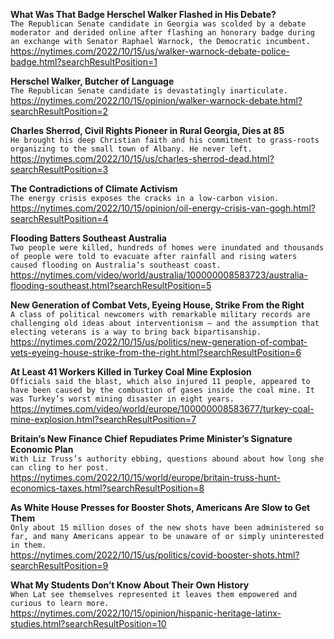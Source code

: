 **What Was That Badge Herschel Walker Flashed in His Debate?**\
`The Republican Senate candidate in Georgia was scolded by a debate moderator and derided online after flashing an honorary badge during an exchange with Senator Raphael Warnock, the Democratic incumbent.`\
https://nytimes.com/2022/10/15/us/walker-warnock-debate-police-badge.html?searchResultPosition=1

**Herschel Walker, Butcher of Language**\
`The Republican Senate candidate is devastatingly inarticulate.`\
https://nytimes.com/2022/10/15/opinion/walker-warnock-debate.html?searchResultPosition=2

**Charles Sherrod, Civil Rights Pioneer in Rural Georgia, Dies at 85**\
`He brought his deep Christian faith and his commitment to grass-roots organizing to the small town of Albany. He never left.`\
https://nytimes.com/2022/10/15/us/charles-sherrod-dead.html?searchResultPosition=3

**The Contradictions of Climate Activism**\
`The energy crisis exposes the cracks in a low-carbon vision.`\
https://nytimes.com/2022/10/15/opinion/oil-energy-crisis-van-gogh.html?searchResultPosition=4

**Flooding Batters Southeast Australia**\
`Two people were killed, hundreds of homes were inundated and thousands of people were told to evacuate after rainfall and rising waters caused flooding on Australia’s southeast coast.`\
https://nytimes.com/video/world/australia/100000008583723/australia-flooding-southeast.html?searchResultPosition=5

**New Generation of Combat Vets, Eyeing House, Strike From the Right**\
`A class of political newcomers with remarkable military records are challenging old ideas about interventionism — and the assumption that electing veterans is a way to bring back bipartisanship.`\
https://nytimes.com/2022/10/15/us/politics/new-generation-of-combat-vets-eyeing-house-strike-from-the-right.html?searchResultPosition=6

**At Least 41 Workers Killed in Turkey Coal Mine Explosion**\
`Officials said the blast, which also injured 11 people, appeared to have been caused by the combustion of gases inside the coal mine. It was Turkey’s worst mining disaster in eight years.`\
https://nytimes.com/video/world/europe/100000008583677/turkey-coal-mine-explosion.html?searchResultPosition=7

**Britain’s New Finance Chief Repudiates Prime Minister’s Signature Economic Plan**\
`With Liz Truss’s authority ebbing, questions abound about how long she can cling to her post.`\
https://nytimes.com/2022/10/15/world/europe/britain-truss-hunt-economics-taxes.html?searchResultPosition=8

**As White House Presses for Booster Shots, Americans Are Slow to Get Them**\
`Only about 15 million doses of the new shots have been administered so far, and many Americans appear to be unaware of or simply uninterested in them.`\
https://nytimes.com/2022/10/15/us/politics/covid-booster-shots.html?searchResultPosition=9

**What My Students Don’t Know About Their Own History**\
`When Lat see themselves represented it leaves them empowered and curious to learn more.`\
https://nytimes.com/2022/10/15/opinion/hispanic-heritage-latinx-studies.html?searchResultPosition=10

